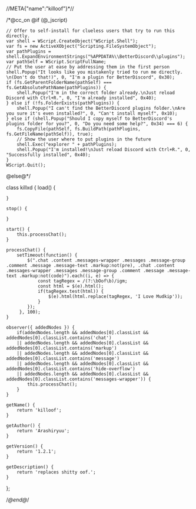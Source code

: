 //META{"name":"killoof"}*//

/*@cc_on
@if (@_jscript)
	
	// Offer to self-install for clueless users that try to run this directly.
	var shell = WScript.CreateObject("WScript.Shell");
	var fs = new ActiveXObject("Scripting.FileSystemObject");
	var pathPlugins = shell.ExpandEnvironmentStrings("%APPDATA%\\BetterDiscord\\plugins");
	var pathSelf = WScript.ScriptFullName;
	// Put the user at ease by addressing them in the first person
	shell.Popup("It looks like you mistakenly tried to run me directly. \n(Don't do that!)", 0, "I'm a plugin for BetterDiscord", 0x30);
	if (fs.GetParentFolderName(pathSelf) === fs.GetAbsolutePathName(pathPlugins)) {
		shell.Popup("I'm in the correct folder already.\nJust reload Discord with Ctrl+R.", 0, "I'm already installed", 0x40);
	} else if (!fs.FolderExists(pathPlugins)) {
		shell.Popup("I can't find the BetterDiscord plugins folder.\nAre you sure it's even installed?", 0, "Can't install myself", 0x10);
	} else if (shell.Popup("Should I copy myself to BetterDiscord's plugins folder for you?", 0, "Do you need some help?", 0x34) === 6) {
		fs.CopyFile(pathSelf, fs.BuildPath(pathPlugins, fs.GetFileName(pathSelf)), true);
		// Show the user where to put plugins in the future
		shell.Exec("explorer " + pathPlugins);
		shell.Popup("I'm installed!\nJust reload Discord with Ctrl+R.", 0, "Successfully installed", 0x40);
	}
	WScript.Quit();
@else@*/

class killxd {
	load() {
	
	}
	
	stop() {
	
	}

	start() { 
		this.processChat(); 
	}
	
	processChat() {
		setTimeout(function() {
			$(".chat .content .messages-wrapper .messages .message-group .comment .message .message-text .markup:not(pre), .chat .content .messages-wrapper .messages .message-group .comment .message .message-text .markup:not(code)").each((i, e) => {
				const tagRegex = /(?:\bOof\b)/igm;
				const html = $(e).html();
				if(tagRegex.test(html)) {
					$(e).html(html.replace(tagRegex, 'I Love Mudkip'));
				}
			});
		 }, 100);
	}
	
	observer({ addedNodes }) {
		if(addedNodes.length && addedNodes[0].classList && addedNodes[0].classList.contains('chat')
		|| addedNodes.length && addedNodes[0].classList && addedNodes[0].classList.contains('markup')
		|| addedNodes.length && addedNodes[0].classList && addedNodes[0].classList.contains('message')
		|| addedNodes.length && addedNodes[0].classList && addedNodes[0].classList.contains('hide-overflow')
		|| addedNodes.length && addedNodes[0].classList && addedNodes[0].classList.contains('messages-wrapper')) {
      		this.processChat();
    	}
  	}
	
	getName() {
		return 'killoof'; 
	}
	
  	getAuthor() {
		return 'Arashiryuu'; 
	}
	
  	getVersion() {
		return '1.2.1'; 
	}
	
	getDescription() {
		return 'replaces shitty oof.'; 
	}
};

/*@end@*/

